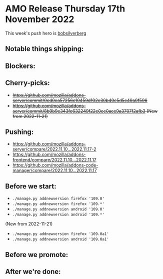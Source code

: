 # AMO Release Thursday 17th November 2022

This week's push hero is [bobsilverberg](https://github.com/bobsilverberg)

## Notable things shipping:

## Blockers:

## Cherry-picks:
- ~~https://github.com/mozilla/addons-server/commit/0cd0ea57256c10459d102e30b40c5d5c49a0f596~~
- ~~https://github.com/mozilla/addons-server/commit/8b9b9e343fe632249f22c0ec0ace9a3707f2afb3 (New from 2022-11-21)~~

## Pushing:

- https://github.com/mozilla/addons-server/compare/2022.11.10...2022.11.17-2
- https://github.com/mozilla/addons-frontend/compare/2022.11.10...2022.11.17
- https://github.com/mozilla/addons-code-manager/compare/2022.11.10...2022.11.17

## Before we start:
- `./manage.py addnewversion firefox '109.0'`
- `./manage.py addnewversion firefox '109.*'`
- `./manage.py addnewversion android '109.0'`
- `./manage.py addnewversion android '109.*'`

(New from 2022-11-21)
- `./manage.py addnewversion firefox '109.0a1'`
- `./manage.py addnewversion android '109.0a1'`

## Before we promote:

## After we're done:

